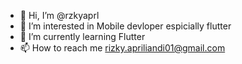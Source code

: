 - 👋 Hi, I’m @rzkyaprl
- 👀 I’m interested in Mobile devloper espicially flutter
- 🌱 I’m currently learning Flutter
- 📫 How to reach me rizky.apriliandi01@gmail.com

<!---
rzkyaprl/rzkyaprl is a ✨ special ✨ repository because its `README.md` (this file) appears on your GitHub profile.
You can click the Preview link to take a look at your changes.
--->
